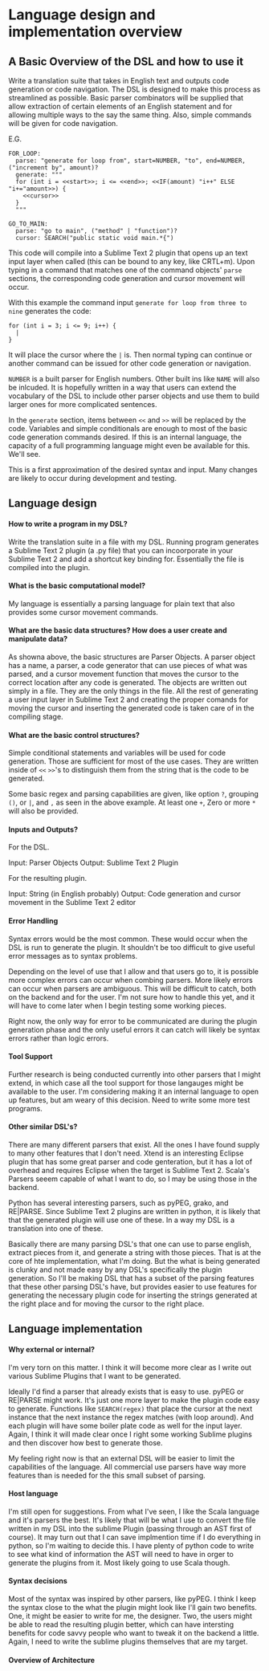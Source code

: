 # Language design and implementation overview

## A Basic Overview of the DSL and how to use it

Write a translation suite that takes in English text and outputs code generation or code navigation. The DSL is designed to make this process as streamlined as possible. Basic parser combinators will be supplied that allow extraction of certain elements of an English statement and for allowing multiple ways to the say the same thing. Also, simple commands will be given for code navigation.

E.G.
```
FOR_LOOP:
  parse: "generate for loop from", start=NUMBER, "to", end=NUMBER, ("increment by", amount)?
  generate: """
  for (int i = <<start>>; i <= <<end>>; <<IF(amount) "i++" ELSE "i+="amount>>) {
    <<cursor>>
  }
  """
    
GO_TO_MAIN:
  parse: "go to main", ("method" | "function")?
  cursor: SEARCH("public static void main.*{")
```

This code will compile into a Sublime Text 2 plugin that opens up an text input layer when called (this can be bound to any key, like CRTL+m). Upon typing in a command that matches one of the command objects' `parse` sections, the corresponding code generation and cursor movement will occur.

With this example the command input `generate for loop from three to nine` generates the code:
```
for (int i = 3; i <= 9; i++) {
  |
}
```
It will place the cursor where the `|` is. Then normal typing can continue or another command can be issued for other code generation or navigation.

`NUMBER` is a built parser for English numbers. Other built ins like `NAME` will also be inlcuded. It is hopefully written in a way that users can extend the vocabulary of the DSL to include other parser objects and use them to build larger ones for more complicated sentences.

In the `generate` section, items between `<<` and `>>` will be replaced by the code. Variables and simple conditionals are enough to most of the basic code generation commands desired. If this is an internal language, the capacity of a full programming language might even be available for this. We'll see.

This is a first approximation of the desired syntax and input. Many changes are likely to occur during development and testing.

## Language design

#### How to write a program in my DSL?

Write the translation suite in a file with my DSL. Running program generates a Sublime Text 2 plugin (a .py file) that you can incoorporate in your Sublime Text 2 and add a shortcut key binding for. Essentially the file is compiled into the plugin.

#### What is the basic computational model?

My language is essentially a parsing language for plain text that also provides some cursor movement commands.

#### What are the basic data structures? How does a user create and manipulate data?

As showna above, the basic structures are Parser Objects. A parser object has a name, a parser, a code generator that can use pieces of what was parsed, and a cursor movement function that moves the cursor to the correct location after any code is generated. The objects are written out simply in a file. They are the only things in the file. All the rest of generating a user input layer in Sublime Text 2 and creating the proper comands for moving the cursor and inserting the generated code is taken care of in the compiling stage.

#### What are the basic control structures?

Simple conditional statements and variables will be used for code generation. Those are sufficient for most of the use cases. They are written inside of `<<` `>>`'s to distinguish them from the string that is the code to be generated.

Some basic regex and parsing capabilities are given, like option `?`, grouping `()`, or `|`, and `,` as seen in the above example. At least one `+`, Zero or more `*` will also be provided.

#### Inputs and Outputs?
For the DSL.

Input: Parser Objects
Output: Sublime Text 2 Plugin

For the resulting plugin.

Input: String (in English probably)
Output: Code generation and cursor movement in the Sublime Text 2 editor

#### Error Handling

Syntax errors would be the most common. These would occur when the DSL is run to generate the plugin. It shouldn't be too difficult to give useful error messages as to syntax problems.

Depending on the level of use that I allow and that users go to, it is possible more complex errors can occur when combing parsers. More likely errors can occur when parsers are ambiguous. This will be difficult to catch, both on the backend and for the user. I'm not sure how to handle this yet, and it will have to come later when I begin testing some working pieces.

Right now, the only way for error to be communicated are during the plugin generation phase and the only useful errors it can catch will likely be syntax errors rather than logic errors.

#### Tool Support

Further research is being conducted currently into other parsers that I might extend, in which case all the tool support for those langauges might be available to the user. I'm considering making it an internal language to open up features, but am weary of this decision. Need to write some more test programs.

#### Other similar DSL's?

There are many different parsers that exist. All the ones I have found supply to many other features that I don't need. Xtend is an interesting Eclipse plugin that has some great parser and code genteration, but it has a lot of overhead and requires Eclipse when the target is Sublime Text 2. Scala's Parsers seeem capable of what I want to do, so I may be using those in the backend.

Python has several interesting parsers, such as pyPEG, grako, and RE|PARSE. Since Sublime Text 2 plugins are written in python, it is likely that that the generated plugin will use one of these. In a way my DSL is a translation into one of these.

Basically there are many parsing DSL's that one can use to parse english, extract pieces from it, and generate a string with those pieces. That is at the core of hte implementation, what I'm doing. But the what is being generated is clunky and not made easy by any DSL's specifically the plugin generation. So I'll be making DSL that has a subset of the parsing features that these other parsing DSL's have, but provides easier to use features for generating the necessary plugin code for inserting the strings generated at the right place and for moving the cursor to the right place.

## Language implementation

#### Why external or internal?

I'm very torn on this matter. I think it will become more clear as I write out various Sublime Plugins that I want to be generated.

Ideally I'd find a parser that already exists that is easy to use. pyPEG or RE|PARSE might work. It's just one more layer to make the plugin code easy to generate. Functions like `SEARCH(regex)` that place the cursor at the next instance that the next instance the regex matches (with loop around). And each plugin will have some boiler plate code as well for the input layer. Again, I think it will made clear once I right some working Sublime plugins and then discover how best to generate those.

My feeling right now is that an external DSL will be easier to limit the capabilities of the language. All commercial use parsers have way more features than is needed for the this small subset of parsing.


#### Host language

I'm still open for suggestions. From what I've seen, I like the Scala language and it's parsers the best. It's likely that will be what I use to convert the file written in my DSL into the sublime Plugin (passing through an AST first of course). It may turn out that I can save implmention time if I do everything in python, so I'm waiting to decide this. I have plenty of python code to write to see what kind of information the AST will need to have in orger to generate the plugins from it. Most likely going to use Scala though.

#### Syntax decisions

Most of the syntax was inspired by other parsers, like pyPEG. I think I keep the syntax close to the what the plugin might look like I'll gain two benefits. One, it might be easier to write for me, the designer. Two, the users might be able to read the resulting plugin better, which can have intersting benefits for code savvy people who want to tweak it on the backend a little. Again, I need to write the sublime plugins themselves that are my target.

#### Overview of Architecture





